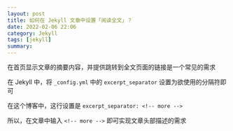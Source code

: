 ```yaml
---
layout: post
title: 如何在 Jekyll 文章中设置「阅读全文」？
date: 2022-02-06 22:06
category: Jekyll
tags: [jekyll]
summary: 
---
```


在首页显示文章的摘要内容，并提供跳转到全文页面的链接是一个常见的需求

<!-- more -->

在 Jekyll 中，将 `_config.yml` 中的 `excerpt_separator` 设置为欲使用的分隔符即可

在这个博客中，这行设置是 `excerpt_separator: <!-- more -->`

所以，在文章中输入 `<!-- more -->` 即可实现文章头部描述的需求

